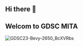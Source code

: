 ## Hi there 👋
## Welcom to GDSC MITA

![GDSC23-Bevy-2650_BcXVRbs](https://github.com/GDSC-MITA/.github/assets/97901582/a22849df-7ba5-4a98-996c-0c0d3b73951d)
<!--
**Here are some ideas to get you started:**

🙋‍♀️ A short introduction - what is your organization all about?
🌈 Contribution guidelines - how can the community get involved?
👩‍💻 Useful resources - where can the community find your docs? Is there anything else the community should know?
🍿 Fun facts - what does your team eat for breakfast?
🧙 Remember, you can do mighty things with the power of [Markdown](https://docs.github.com/github/writing-on-github/getting-started-with-writing-and-formatting-on-github/basic-writing-and-formatting-syntax)
-->
